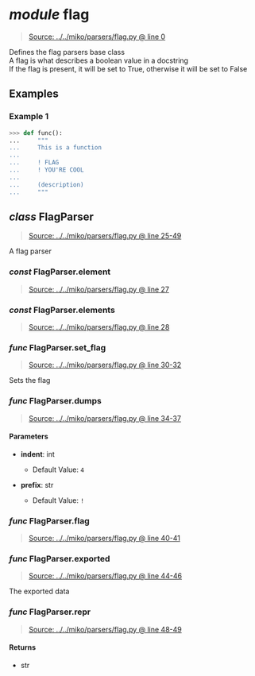 # *module* **flag**

> [Source: ../../miko/parsers/flag.py @ line 0](../../miko/parsers/flag.py#L0)

Defines the flag parsers base class  
A flag is what describes a boolean value in a docstring  
If the flag is present, it will be set to True, otherwise it will be set to False

## Examples

### Example 1

```python
>>> def func():
...     """
...     This is a function
...
...     ! FLAG
...     ! YOU'RE COOL
...     
...     (description)
...     """
```

## *class* **FlagParser**

> [Source: ../../miko/parsers/flag.py @ line 25-49](../../miko/parsers/flag.py#L25-L49)

A flag parser

### *const* FlagParser.**element**

> [Source: ../../miko/parsers/flag.py @ line 27](../../miko/parsers/flag.py#L27)

### *const* FlagParser.**elements**

> [Source: ../../miko/parsers/flag.py @ line 28](../../miko/parsers/flag.py#L28)

### *func* FlagParser.**set_flag**

> [Source: ../../miko/parsers/flag.py @ line 30-32](../../miko/parsers/flag.py#L30-L32)

Sets the flag

### *func* FlagParser.**dumps**

> [Source: ../../miko/parsers/flag.py @ line 34-37](../../miko/parsers/flag.py#L34-L37)

#### Parameters

- **indent**: int
  - Default Value: `4`


- **prefix**: str
  - Default Value: `!`


### *func* FlagParser.**flag**

> [Source: ../../miko/parsers/flag.py @ line 40-41](../../miko/parsers/flag.py#L40-L41)

### *func* FlagParser.**exported**

> [Source: ../../miko/parsers/flag.py @ line 44-46](../../miko/parsers/flag.py#L44-L46)

The exported data

### *func* FlagParser.**__repr__**

> [Source: ../../miko/parsers/flag.py @ line 48-49](../../miko/parsers/flag.py#L48-L49)

#### Returns

- str
